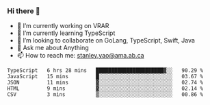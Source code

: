 ### Hi there 👋

- 🔭 I’m currently working on VRAR
- 🌱 I’m currently learning TypeScript
- 👯 I’m looking to collaborate on GoLang, TypeScript, Swift, Java
- 💬 Ask me about Anything
- 📫 How to reach me: stanley.yao@ama.ab.ca


<!--START_SECTION:waka-->
```text
TypeScript   6 hrs 28 mins   ██████████████████████▓░░   90.29 % 
JavaScript   15 mins         █░░░░░░░░░░░░░░░░░░░░░░░░   03.67 % 
JSON         11 mins         ▓░░░░░░░░░░░░░░░░░░░░░░░░   02.74 % 
HTML         9 mins          ▓░░░░░░░░░░░░░░░░░░░░░░░░   02.14 % 
CSV          3 mins          ▒░░░░░░░░░░░░░░░░░░░░░░░░   00.86 % 
```
<!--END_SECTION:waka-->
